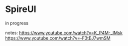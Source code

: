 # SpireUI

in progress

notes:
https://www.youtube.com/watch?v=K_P4M-_IMsk
https://www.youtube.com/watch?v=-F3tEJ7wmSM